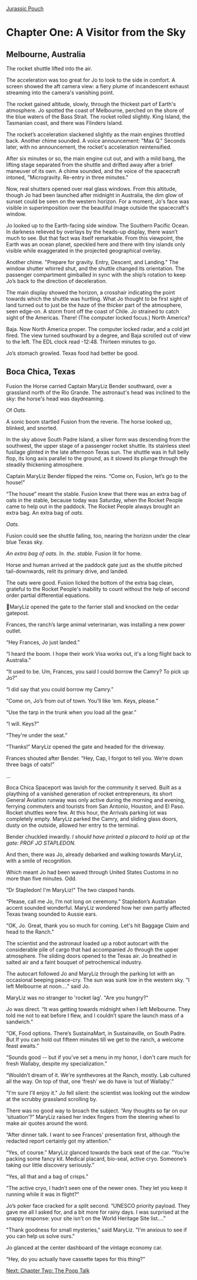 [Jurassic Pouch](README.md)

# Chapter One: A Visitor from the Sky

## Melbourne, Australia

The rocket shuttle lifted into the air.

The acceleration was too great for Jo to look to the side in comfort. A screen showed the aft camera view: a fiery plume of incandescent exhaust streaming into the camera's vanishing point.

The rocket gained altitude, slowly, through the thickest part of Earth's atmosphere. Jo spotted the coast of Melbourne, perched on the shore of the blue waters of the Bass Strait. The rocket rolled slightly. King Island, the Tasmanian coast, and there was Flinders Island.

The rocket’s acceleration slackened slightly as the main engines throttled back. Another chime sounded. A voice announcement: "Max Q." Seconds later, with no announcement, the rocket's acceleration reintensified.

After six minutes or so, the main engine cut out, and with a mild bang, the lifting stage separated from the shuttle and drifted away after a brief maneuver of its own. A chime sounded, and the voice of the spacecraft intoned, "Microgravity. Re-entry in three minutes." 

Now, real shutters opened over real glass windows. From this altitude, though Jo had been launched after midnight in Australia, the dim glow of sunset could be seen on the western horizon. For a moment, Jo's face was visible in superimposition over the beautiful image outside the spacecraft's window.

Jo looked up to the Earth-facing side window. The Southern Pacific Ocean. In darkness relieved by overlays by the heads-up display, there wasn’t much to see. But that fact was itself remarkable. From this viewpoint, the Earth was an ocean planet, speckled here and there with tiny islands only visible while exaggerated in the projected geographical overlay.

Another chime. "Prepare for gravity. Entry, Descent, and Landing." The window shutter whirred shut, and the shuttle changed its orientation. The passenger compartment gimballed in sync with the ship’s rotation to keep Jo’s back to the direction of deceleration. 

The main display showed the horizon, a crosshair indicating the point towards which the shuttle was hurtling. What Jo thought to be first sight of land turned out to just be the haze of the thicker part of the atmosphere, seen edge-on. A storm front off the coast of Chile. Jo strained to catch sight of the Americas. There! (The computer locked focus.) North America?

Baja. Now North America proper. The computer locked radar, and a cold jet fired. The view turned southward by a degree, and Baja scrolled out of view to the left. The EDL clock read -12:48. Thirteen minutes to go.

Jo’s stomach growled. Texas food had better be good.

## Boca Chica, Texas

Fusion the Horse carried Captain MaryLiz Bender southward, over a grassland north of the Rio Grande. The astronaut's head was inclined to the sky: the horse's head was daydreaming. 

Of _Oats._

A sonic boom startled Fusion from the reverie. The horse looked up, blinked, and snorted.

In the sky above South Padre Island, a silver form was descending from the southwest, the upper stage of a passenger rocket shuttle. Its stainless steel fusilage glinted in the late afternoon Texas sun. The shuttle was in full belly flop, its long axis parallel to the ground, as it slowed its plunge through the steadily thickening atmosphere.

Captain MaryLiz Bender flipped the reins. “Come on, Fusion, let’s go to the house!”

“The house” meant the stable. Fusion knew that there was an extra bag of oats in the stable, because today was Saturday, when the Rocket People came to help out in the paddock. The Rocket People always brought an extra bag. An extra bag of _oats_.

_Oats._

Fusion could see the shuttle falling, too, nearing the horizon under the clear blue Texas sky. 

_An extra bag of oats. In. the. stable._ Fusion lit for home.

Horse and human arrived at the paddock gate just as the shuttle pitched tail-downwards, relit its primary drive, and landed.

The oats were good. Fusion licked the bottom of the extra bag clean, grateful to the Rocket People's inability to count without the help of second order partial differential equations.

MaryLiz opened the gate to the farrier stall and knocked on the cedar gatepost. 
 
Frances, the ranch’s large animal veterinarian, was installing a new power outlet.

“Hey Frances, Jo just landed.”

“I heard the boom. I hope their work Visa works out, it's a long flight back to Australia."

“It used to be. Um, Frances, you said I could borrow the Camry? To pick up Jo?”

“I did say that you could borrow my Camry.”

“Come on, Jo’s from out of town. You’ll like ‘em. Keys, please.”

“Use the tarp in the trunk when you load all the gear.”

“I will. Keys?”

“They're under the seat.”

“Thanks!” MaryLiz opened the gate and headed for the driveway. 

Frances shouted after Bender. “Hey, Cap, I forgot to tell you. We’re down three bags of oats!”

...

Boca Chica Spaceport was lavish for the community it served. Built as a plaything of a vanished generation of rocket entrepreneurs, its short General Aviation runway was only active during the morning and evening, ferrying commuters and tourists from San Antonio, Houston, and El Paso. Rocket shuttles were few. At this hour, the Arrivals parking lot was completely empty. MaryLiz parked the Camry, and sliding glass doors, dusty on the outside, allowed her entry to the terminal.

Bender chuckled inwardly. _I should have printed a placard to hold up at the gate: PROF JO STAPLEDON._ 

And then, there was Jo, already debarked and walking towards MaryLiz, with a smile of recognition.

Which meant Jo had been waved through United States Customs in no more than five minutes. Odd.

“Dr Stapledon! I'm MaryLiz!" The two clasped hands.

“Please, call me Jo, I’m not long on ceremony.” Stapledon’s Australian accent sounded wonderful. MaryLiz wondered how her own partly affected Texas twang sounded to Aussie ears.

“OK, Jo. Great, thank you so much for coming. Let's hit Baggage Claim and head to the Ranch."

The scientist and the astronaut loaded up a robot autocart with the considerable pile of cargo that had accompanied Jo through the upper atmosphere. The sliding doors opened to the Texas air. Jo breathed in salted air and a faint bouquet of petrochemical industry.

The autocart followed Jo and MaryLiz through the parking lot with an occasional beeping peace-cry. The sun was sunk low in the western sky. "I left Melbourne at noon...." said Jo.

MaryLiz was no stranger to 'rocket lag'. "Are you hungry?"

Jo was direct. “It was getting towards midnight when I left Melbourne. They told me not to eat before I flew, and I couldn’t spare the launch mass of a sandwich.”

“OK, Food options. There’s SustainaMart, in Sustainaville, on South Padre. But If you can hold out fifteen minutes till we get to the ranch, a welcome feast awaits.”

“Sounds good -- but if you've set a menu in my honor, I don't care much for fresh Wallaby, despite my specialization.”

“Wouldn’t dream of it. We're synthevores at the Ranch, mostly. Lab cultured all the way. On top of that, one ‘fresh’ we do have is ‘out of Wallaby’.”

"I'm sure I'll enjoy it." Jo fell silent: the scientist was looking out the window at the scrubby grassland scrolling by.

There was no good way to broach the subject. “Any thoughts so far on our ‘situation’?” MaryLiz raised her index fingers from the steering wheel to make air quotes around the word.

“After dinner talk. I want to see Frances' presentation first, although the redacted report certainly got my attention.”

“Yes, of course.” MaryLiz glanced towards the back seat of the car. “You’re packing some fancy kit. Medical placard, bio-seal, active cryo. Someone’s taking our little discovery seriously.”

“Yes, all that and a bag of crisps.”

“The active cryo, I hadn’t seen one of the newer ones. They let you keep it running while it was in flight?"

Jo’s poker face cracked for a split second. “UNESCO priority payload. They gave me all I asked for, and a bit more for rainy days. I was surprised at the snappy response: your site isn't on the World Heritage Site list....”

"Thank goodness for small mysteries," said MaryLiz. "I'm anxious to see if you can help us solve ours."

Jo glanced at the center dashboard of the vintage economy car.

“Hey, do you actually have cassette tapes for this thing?”

[Next: Chapter Two: The Poop Talk](ch02.md)
